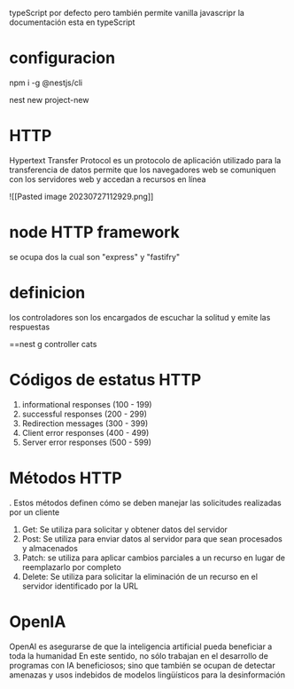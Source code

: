 <p>typeScript por defecto pero también permite vanilla javascripr la documentación esta en typeScript</p>
<h1>configuracion</h1>
<p>npm i -g @nestjs/cli</h1>
	<p>nest new project-new</p>
<h1>HTTP</h1>

<P>Hypertext Transfer Protocol es un protocolo de aplicación utilizado para la transferencia de datos permite que los navegadores web se comuniquen con los servidores web y accedan a recursos en línea</P>
![[Pasted image 20230727112929.png]]
<h1>node HTTP framework</h1>
<p>se ocupa dos la cual son "express" y "fastifry"</p>
<h1>definicion</h1>
<p>los controladores son los encargados de escuchar la solitud y emite las respuestas </p>
==nest g controller cats

<h1>Códigos de estatus HTTP</h1>

1. informational responses (100 - 199)
2. successful responses (200 - 299)
3. Redirection messages (300 - 399)
4. Client error responses (400 - 499)
5. Server error responses (500 - 599)

<h1>Métodos HTTP</h1>

<p>. Estos métodos definen cómo se deben manejar las solicitudes realizadas por un cliente</p>

1. Get: Se utiliza para solicitar y obtener datos del servidor
2. Post: Se utiliza para enviar datos al servidor para que sean procesados y almacenados
3. Patch: se utiliza para aplicar cambios parciales a un recurso en lugar de reemplazarlo por completo
4. Delete: Se utiliza para solicitar la eliminación de un recurso en el servidor identificado por la URL

<h1>OpenIA</h1>
<p>OpenAI es asegurarse de que la inteligencia artificial pueda beneficiar a toda la humanidad En este sentido, no sólo trabajan en el desarrollo de programas con IA beneficiosos; sino que también se ocupan de detectar amenazas y usos indebidos de modelos lingüísticos para la desinformación</p>
